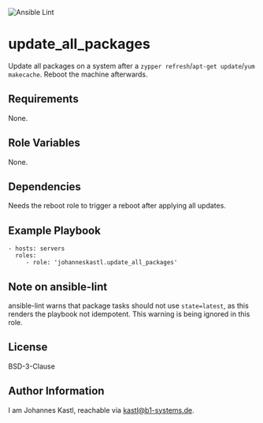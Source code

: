 ![Ansible Lint](https://github.com/johanneskastl/ansible-role-update_all_packages/workflows/Ansible%20Lint/badge.svg)

update_all_packages
=========

Update all packages on a system after a `zypper refresh`/`apt-get update`/`yum makecache`. Reboot the machine afterwards.

Requirements
------------

None.

Role Variables
--------------

None.

Dependencies
------------

Needs the reboot role to trigger a reboot after applying all updates.

Example Playbook
----------------

    - hosts: servers
      roles:
         - role: 'johanneskastl.update_all_packages'

Note on ansible-lint
-------
ansible-lint warns that package tasks should not use `state=latest`, as this renders the playbook not idempotent. This warning is being ignored in this role.

License
-------

BSD-3-Clause

Author Information
------------------

I am Johannes Kastl, reachable via kastl@b1-systems.de.
